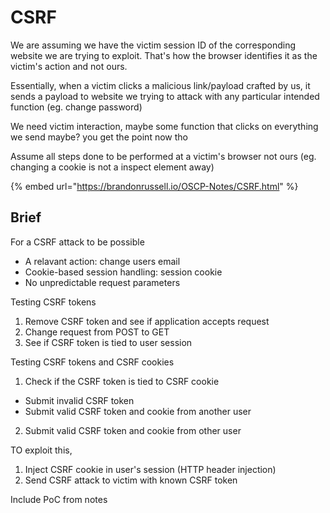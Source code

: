 # CSRF

We are assuming we have the victim session ID of the corresponding website we are trying to exploit. That's how the browser identifies it as the victim's action and not ours.

Essentially, when a victim clicks a malicious link/payload crafted by us, it sends a payload to website we trying to attack with any particular intended function (eg. change password)

We need victim interaction, maybe some function that clicks on everything we send maybe? you get the point now tho

Assume all steps done to be performed at a victim's browser not ours (eg. changing a cookie is not a inspect element away)

{% embed url="https://brandonrussell.io/OSCP-Notes/CSRF.html" %}

## Brief

For a CSRF attack to be possible

* A relavant action: change users email
* Cookie-based session handling: session cookie
* No unpredictable request parameters

Testing CSRF tokens

1. Remove CSRF token and see if application accepts request
2. Change request from POST to GET
3. See if CSRF token is tied to user session

Testing CSRF tokens and CSRF cookies

1. Check if the CSRF token is tied to CSRF cookie

* Submit invalid CSRF token
* Submit valid CSRF token and cookie from another user

2. Submit valid CSRF token and cookie from other user

TO exploit this,

1. Inject CSRF cookie in user's session (HTTP header injection)
2. Send CSRF attack to victim with known CSRF token

Include PoC from notes
